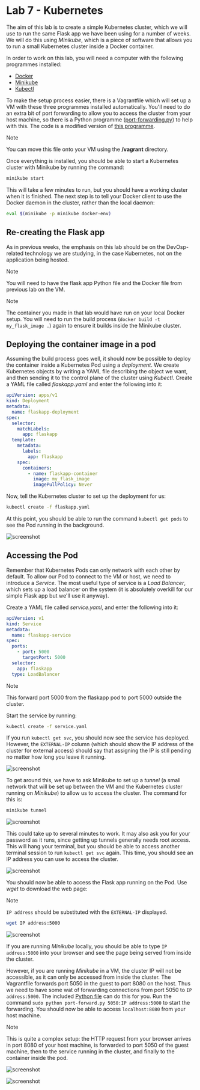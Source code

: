 # Lab 7 - Kubernetes

The aim of this lab is to create a simple Kubernetes cluster, which we will use to run the same Flask app we have been using for a number of weeks. We will do this using *Minikube*, which is a piece of software that allows you to run a small Kubernetes cluster inside a Docker container.

In order to work on this lab, you will need a computer with the following programmes installed:
- [Docker](https://docs.docker.com/engine/install/)
- [Minikube](https://minikube.sigs.k8s.io/docs/start/?arch=%2Flinux%2Fx86-64%2Fstable%2Fbinary+download)
- [Kubectl](https://kubernetes.io/docs/tasks/tools/)

To make the setup process easier, there is a Vagrantfile which will set up a VM with these three programmes installed automatically. You'll need to do an extra bit of port forwarding to allow you to access the cluster from your host machine, so there is a Python programme ([port-forwarding.py](port-forwarding.py)) to help with this. The code is a modified version of [this programme](https://github.com/vinodpandey/python-port-forward).

> [!NOTE]
> You can move this file onto your VM using the **/vagrant** directory.

Once everything is installed, you should be able to start a Kubernetes cluster with Minikube by running the command:

~~~ bash
minikube start
~~~

This will take a few minutes to run, but you should have a working cluster when it is finished. The next step is to tell your Docker client to use the Docker daemon in the cluster, rather than the local daemon:

~~~ bash
eval $(minikube -p minikube docker-env)
~~~

## Re-creating the Flask app
As in previous weeks, the emphasis on this lab should be on the DevOsp-related technology we are studying, in the case Kubernetes, not on the application being hosted.

> [!NOTE]
> You will need to have the flask app Python file and the Docker file from previous lab on the VM.

> [!NOTE]
> The container you made in that lab would have run on your local Docker setup. You will need to run the build process (`docker build -t my_flask_image .`) again to ensure it builds inside the Minikube cluster.

## Deploying the container image in a pod
Assuming the build process goes well, it should now be possible to deploy the container inside a Kubernetes Pod using a *deployment*. We create Kubernetes objects by writing a YAML file describing the object we want, and then sending it to the control plane of the cluster using *Kubectl*. Create a YAML file called *flaskapp.yaml* and enter the following into it:

~~~ yaml
apiVersion: apps/v1
kind: Deployment
metadata: 
  name: flaskapp-deployment
spec: 
  selector:
    matchLabels:
      app: flaskapp
  template:
    metadata:
      labels:
        app: flaskapp
    spec:
      containers:
        - name: flaskapp-container
          image: my_flask_image
          imagePullPolicy: Never
~~~

Now, tell the Kubernetes cluster to set up the deployment for us:

~~~ bash
kubectl create -f flaskapp.yaml
~~~

At this point, you should be able to run the command `kubectl get pods` to see the Pod running in the background.

![screenshot](1-1.png)

## Accessing the Pod
Remember that Kubernetes Pods can only network with each other by default. To allow our Pod to connect to the VM or host, we need to introduce a *Service*. The most useful type of service is a *Load Balancer*, which sets up a load balancer on the system (it is absolutely overkill for our simple Flask app but we'll use it anyway).

Create a YAML file called *service.yaml*, and enter the following into it:

~~~ yaml
apiVersion: v1
kind: Service
metadata: 
  name: flaskapp-service
spec: 
  ports:
    - port: 5000
      targetPort: 5000
  selector:
    app: flaskapp
  type: LoadBalancer
~~~

> [!NOTE]
> This forward port 5000 from the flaskapp pod to port 5000 outside the cluster.

Start the service by running:

~~~ bash
kubectl create -f service.yaml
~~~

If you run `kubectl get svc`, you should now see the service has deployed. However, the `EXTERNAL-IP` column (which should show the IP address of the cluster for external access) should say that assigning the IP is still pending no matter how long you leave it running.

![screenshot](1-2.png)

To get around this, we have to ask Minikube to set up a *tunnel* (a small network that will be set up between the VM and the Kubernetes cluster running on *Minikube*) to allow us to access the cluster. The command for this is: 

~~~ bash
minikube tunnel
~~~

![screenshot](1-3.png)

This could take up to several minutes to work. It may also ask you for your password as it runs, since getting up tunnels generally needs root access. This will hang your terminal, but you should be able to access another terminal session to run `kubectl get svc` again. This time, you should see an IP address you can use to access the cluster. 

![screenshot](1-4.png)


You should now be able to access the Flask app running on the Pod. Use *wget* to download the web page:

> [!NOTE]
> `IP address` should be substituted with the `EXTERNAL-IP` displayed.

~~~ bash
wget IP address:5000
~~~

![screenshot](1-5.png)

If you are running *Minikube* locally, you should be able to type `IP address:5000` into your browser and see the page being served from inside the cluster.

However, if you are running *Minikube* in a VM, the cluster IP will not be accessible, as it can only be accessed from inside the cluster. The Vagrantfile forwards port 5050 in the guest to port 8080 on the host. Thus we need to have some wat of forwarding connections from port 5050 to `IP address:5000`. The included [Python file](port-forward.py) can do this for you. Run the command `sudo python port-forward.py 5050:IP address:5000` to start the forwarding. You should now be able to access `localhost:8080` from your host machine.

> [!NOTE]
> This is quite a complex setup: the HTTP request from your browser arrives in port 8080 of your host machine, is forwarded to port 5050 of the guest machine, then to the service running in the cluster, and finally to the container inside the pod.

![screenshot](1-7.png)

![screenshot](1-6.png)